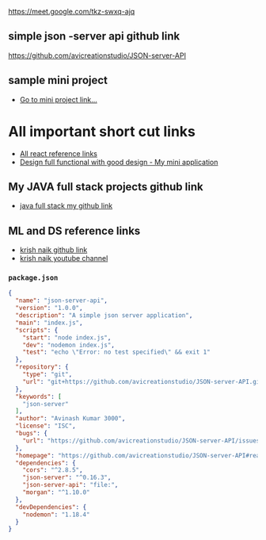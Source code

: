 <https://meet.google.com/tkz-swxq-ajq>

## simple json -server api github link

<https://github.com/avicreationstudio/JSON-server-API>

## sample mini project

- [Go to mini project link...](https://github.com/AvinashKumar3000/mini-project)

# All important short cut links

- [All react reference links](MERN-stack-notes/front-end/PART-04-react/react-part-01.md)
- [Design full functional with good design - My mini application](MERN-stack-notes/front-end/PART-05-react-task/qn-02-learn-with-apps/My-mini-application/part-01.md)

## My JAVA full stack projects github link

- [java full stack my github link](https://github.com/avicreationstudio/java-fullstacks)

## ML and DS reference links

- [krish naik github link](https://github.com/krishnaik06)
- [krish naik youtube channel](https://www.youtube.com/@krishnaik06/playlists)

### `package.json`

```json
{
  "name": "json-server-api",
  "version": "1.0.0",
  "description": "A simple json server application",
  "main": "index.js",
  "scripts": {
    "start": "node index.js",
    "dev": "nodemon index.js",
    "test": "echo \"Error: no test specified\" && exit 1"
  },
  "repository": {
    "type": "git",
    "url": "git+https://github.com/avicreationstudio/JSON-server-API.git"
  },
  "keywords": [
    "json-server"
  ],
  "author": "Avinash Kumar 3000",
  "license": "ISC",
  "bugs": {
    "url": "https://github.com/avicreationstudio/JSON-server-API/issues"
  },
  "homepage": "https://github.com/avicreationstudio/JSON-server-API#readme",
  "dependencies": {
    "cors": "^2.8.5",
    "json-server": "^0.16.3",
    "json-server-api": "file:",
    "morgan": "^1.10.0"
  },
  "devDependencies": {
    "nodemon": "1.18.4"
  }
}

```
